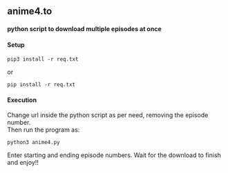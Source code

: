 ## anime4.to

#### python script to download multiple episodes at once

#### Setup
```
pip3 install -r req.txt
```
or
```
pip install -r req.txt
```

#### Execution
Change url inside the python script as per need, removing the episode number.   
Then run the program as:
```
python3 anime4.py
```
Enter starting and ending episode numbers. Wait for the download to finish and enjoy!!
